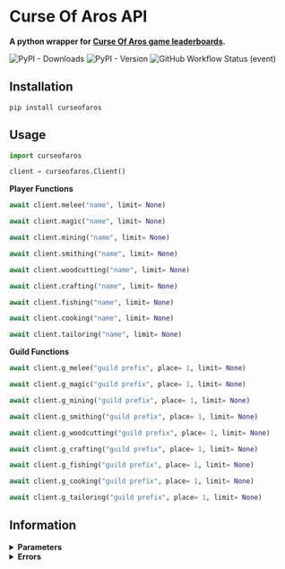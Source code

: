 # Curse Of Aros API
**A python wrapper for [Curse Of Aros game leaderboards](https://www.curseofaros.com).**

![PyPI - Downloads](https://img.shields.io/pypi/dw/curseofaros?color=g&label=Downloads&logo=pypi&style=for-the-badge)
![PyPI - Version](https://img.shields.io/pypi/v/curseofaros?style=for-the-badge)
![GitHub Workflow Status (event)](https://img.shields.io/github/workflow/status/Blank-c/Curse-Of-Aros-API/Upload%20Python%20Package?style=for-the-badge)


## Installation
```
pip install curseofaros
```

## Usage
```python
import curseofaros

client = curseofaros.Client()
```


**Player Functions**
```python
await client.melee("name", limit= None)

await client.magic("name", limit= None)

await client.mining("name", limit= None)

await client.smithing("name", limit= None)

await client.woodcutting("name", limit= None)

await client.crafting("name", limit= None)

await client.fishing("name", limit= None)

await client.cooking("name", limit= None)

await client.tailoring("name", limit= None)
```


**Guild Functions**
```python
await client.g_melee("guild prefix", place= 1, limit= None)

await client.g_magic("guild prefix", place= 1, limit= None)

await client.g_mining("guild prefix", place= 1, limit= None)

await client.g_smithing("guild prefix", place= 1, limit= None)

await client.g_woodcutting("guild prefix", place= 1, limit= None)

await client.g_crafting("guild prefix", place= 1, limit= None)

await client.g_fishing("guild prefix", place= 1, limit= None)

await client.g_cooking("guild prefix", place= 1, limit= None)

await client.g_tailoring("guild prefix", place= 1, limit= None)
```

## Information
<details>
<summary><b>Parameters</b></summary><br>
<b>place (Int)</b> - Shows the <i>nth</i> result of the search.<br><b>limit (None or Int)</b> - Limits your search to the given number of pages <i>(first page is 0)</i>.<br>
</details>

<details>
<summary><b>Errors</b></summary><br>
<b>NotFound</b> - Raised when the search fails (when <i>limit</i> is reached or searched term is not found).
</details>